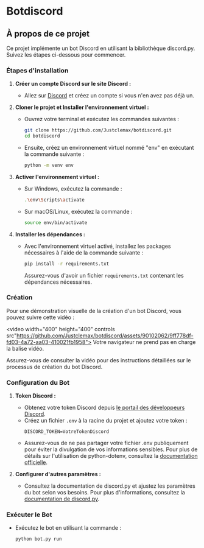 # Botdiscord

## À propos de ce projet

Ce projet implémente un bot Discord en utilisant la bibliothèque discord.py. Suivez les étapes ci-dessous pour commencer.

### Étapes d'installation

1. **Créer un compte Discord sur le site Discord :**
   - Allez sur [Discord](https://discord.com) et créez un compte si vous n'en avez pas déjà un.

2. **Cloner le projet et Installer l'environnement virtuel :**
   - Ouvrez votre terminal et exécutez les commandes suivantes :
     ```bash
     git clone https://github.com/Justclemax/botdiscord.git
     cd botdiscord
     ```
   - Ensuite, créez un environnement virtuel nommé "env" en exécutant la commande suivante :
     ```bash
     python -m venv env
     ```


3. **Activer l'environnement virtuel :**
   - Sur Windows, exécutez la commande :
     ```bash
     .\env\Scripts\activate
     ```
   - Sur macOS/Linux, exécutez la commande :
     ```bash
     source env/bin/activate
     ```

4. **Installer les dépendances :**
   - Avec l'environnement virtuel activé, installez les packages nécessaires à l'aide de la commande suivante :
     ```bash
     pip install -r requirements.txt
     ```
     Assurez-vous d'avoir un fichier `requirements.txt` contenant les dépendances nécessaires.

### Création

Pour une démonstration visuelle de la création d'un bot Discord, vous pouvez suivre cette vidéo :

<video width="400" height="400" controls
    src"https://github.com/Justclemax/botdiscord/assets/90102062/9ff778df-fd03-4a72-aa03-410021fb1958"> 
    Votre navigateur ne prend pas en charge la balise vidéo.
</video>



Assurez-vous de consulter la vidéo pour des instructions détaillées sur le processus de création du bot Discord.

### Configuration du Bot

1. **Token Discord :**
   - Obtenez votre token Discord depuis [le portail des développeurs Discord](https://discord.com/developers/applications).
   - Créez un fichier `.env` à la racine du projet et ajoutez votre token :
     ```env
     DISCORD_TOKEN=VotreTokenDiscord
     ```
   - Assurez-vous de ne pas partager votre fichier .env publiquement pour éviter la divulgation de vos informations sensibles. Pour plus de détails sur l'utilisation de python-dotenv, consultez la [documentation officielle](https://pypi.org/project/python-dotenv/).

2. **Configurer d'autres paramètres :**
   - Consultez la documentation de discord.py et ajustez les paramètres du bot selon vos besoins. Pour plus d'informations, consultez la [documentation de discord.py](https://discordpy.readthedocs.io/en/stable/).

### Exécuter le Bot

- Exécutez le bot en utilisant la commande :
  ```bash
  python bot.py run
